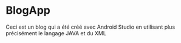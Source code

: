 # BlogApp
Ceci est un blog qui a été créé avec Android Studio en utilisant plus précisément le langage JAVA et du XML

